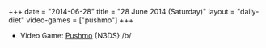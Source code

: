 +++
date = "2014-06-28"
title = "28 June 2014 (Saturday)"
layout = "daily-diet"
video-games = ["pushmo"]
+++


* Video Game: [Pushmo](/video-games/pushmo) {N3DS} /b/
